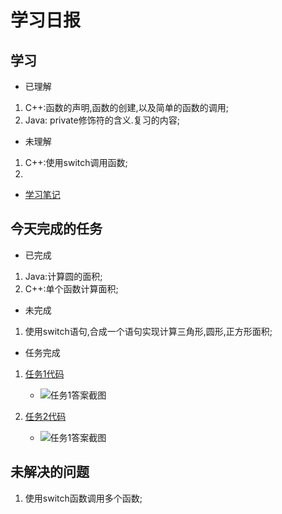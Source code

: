 # 学习日报

## 学习

* 已理解
1. C++:函数的声明,函数的创建,以及简单的函数的调用;
2. Java: private修饰符的含义.复习的内容;

* 未理解
1. C++:使用switch调用函数;
2. 

* [学习笔记](https://github.com/Yousaisai/-1/blob/master/%E7%AC%94%E8%AE%B0.md)


## 今天完成的任务

* 已完成
1. Java:计算圆的面积;
2. C++:单个函数计算面积;

* 未完成
1. 使用switch语句,合成一个语句实现计算三角形,圆形,正方形面积;

* 任务完成

1. [任务1代码](https://github.com/Yousaisai/-1/blob/master/%E4%BB%BB%E5%8A%A11%E4%BB%A3%E7%A0%81.java)
   
    *  ![任务1答案截图](https://github.com/Yousaisai/-1/blob/master/%E4%BB%BB%E5%8A%A11%E7%AD%94%E6%A1%88.jpg)

 2. [任务2代码](https://github.com/Yousaisai/-1/blob/master/%E4%BB%BB%E5%8A%A12%E4%BB%A3%E7%A0%81.cpp)
   
      *  ![任务1答案截图](https://github.com/Yousaisai/-1/blob/master/%E4%BB%BB%E5%8A%A12%E7%AD%94%E6%A1%88.jpg)


## 未解决的问题

1. 使用switch函数调用多个函数;